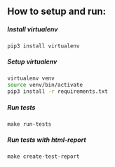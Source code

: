 ## How to setup and run:

##### Install virtualenv
`pip3 install virtualenv`

##### Setup virtualenv
```bash
virtualenv venv
source venv/bin/activate
pip3 install -r requirements.txt
```
##### Run tests
`make run-tests`

##### Run tests with html-report
`make create-test-report`
